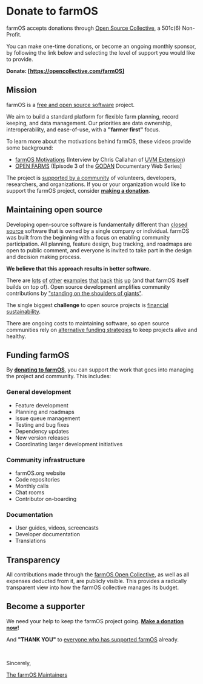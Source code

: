 # Donate to farmOS

farmOS accepts donations through [Open Source Collective], a 501c(6) Non-Profit.

You can make one-time donations, or become an ongoing monthly sponsor, by
following the link below and selecting the level of support you would like to
provide.

**Donate: [https://opencollective.com/farmOS]**

<script src="https://opencollective.com/farmOS/donate/button.js" color="blue"></script>

## Mission

farmOS is a [free and open source software] project.

We aim to build a standard platform for flexible farm planning, record keeping,
and data management. Our priorities are data ownership, interoperability, and
ease-of-use, with a **"farmer first"** focus.

To learn more about the motivations behind farmOS, these videos provide some
background:

* [farmOS Motivations] (Interview by Chris Callahan of [UVM Extension])
* [OPEN FARMS] (Episode 3 of the [GODAN] Documentary Web Series]

The project is [supported by a community] of volunteers, developers,
researchers, and organizations. If you or your organization would like to
support the farmOS project, consider **[making a donation]**.

## Maintaining open source

Developing open-source software is fundamentally different than [closed source]
software that is owned by a single company or individual. farmOS was built from
the beginning with a focus on enabling community participation. All planning,
feature design, bug tracking, and roadmaps are open to public comment, and
everyone is invited to take part in the design and decision making process.

**We believe that this approach results in better software.**

There are [lots]  [of]  [other]  [examples]  [that]  [back]  [this]  [up] (and
that farmOS itself builds on top of). Open source development amplifies
community contributions by ["standing on the shoulders of giants"].

The single biggest **challenge** to open source projects is
[financial sustainability].

There are ongoing costs to maintaining software, so open source communities
rely on [alternative funding strategies] to keep projects alive and healthy.

## Funding farmOS

By **[donating to farmOS]**, you can support the work that goes into managing
the project and community. This includes:

### General development

* Feature development
* Planning and roadmaps
* Issue queue management
* Testing and bug fixes
* Dependency updates
* New version releases
* Coordinating larger development initiatives

### Community infrastructure

* farmOS.org website
* Code repositories
* Monthly calls
* Chat rooms
* Contributor on-boarding

### Documentation

* User guides, videos, screencasts
* Developer documentation
* Translations

## Transparency

All contributions made through the [farmOS Open Collective], as well as all
expenses deducted from it, are publicly visible. This provides a radically
transparent view into how the farmOS collective manages its budget.

## Become a supporter

We need your help to keep the farmOS project going. **[Make a donation now]!**

<script src="https://opencollective.com/farmOS/donate/button.js" color="blue"></script>

And **"THANK YOU"** to [everyone who has supported farmOS] already.

<br />

Sincerely,

[The farmOS Maintainers]

<script src="https://opencollective.com/farmOS/banner.js"></script>

[Open Source Collective]: https://opencollective.com/opensourcecollective
[https://opencollective.com/farmOS]: https://opencollective.com/farmOS
[free and open source software]: https://en.wikipedia.org/wiki/Free_and_open-source_software
[farmOS Motivations]: https://youtu.be/ATUEWrlDbWw
[UVM Extension]: https://www.uvm.edu/extension
[OPEN FARMS]: https://youtu.be/bCOqg5iH6fM
[GODAN]: https://www.godan.info
[supported by a community]: /community/supporters
[making a donation]: https://opencollective.com/farmOS
[closed source]: https://en.wikipedia.org/wiki/Proprietary_software
[lots]: https://en.wikipedia.org/wiki/Linux
[of]: https://en.wikipedia.org/wiki/Apache_HTTP_Server
[other]: https://en.wikipedia.org/wiki/PostgreSQL
[examples]: https://en.wikipedia.org/wiki/Drupal
[that]: https://en.wikipedia.org/wiki/OpenLayers
[back]: https://en.wikipedia.org/wiki/Bootstrap_(front-end_framework)
[this]: https://en.wikipedia.org/wiki/Vue.js
[up]: https://en.wikipedia.org/wiki/Firefox
["standing on the shoulders of giants"]: https://en.wikipedia.org/wiki/Standing_on_the_shoulders_of_giants
[financial sustainability]: https://techcrunch.com/2018/06/23/open-source-sustainability/
[alternative funding strategies]: https://github.com/nayafia/lemonade-stand
[donating to farmOS]: https://opencollective.com/farmOS
[Make a donation now]: https://opencollective.com/farmOS
[farmOS Open Collective]: https://opencollective.com/farmOS
[everyone who has supported farmOS]: /community/supporters
[The farmOS Maintainers]: /community/maintainers/


